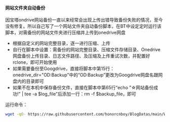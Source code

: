#### 网站文件夹自动备份

因宝塔ondrive网站备份一直以来经常会出现上传出错导致备份失败的情况，至今没有修复。所以自己写了一个网站文件夹自动备份脚本，在BT中设定定时运行该脚本，对需备份的网站文件夹进行压缩并上传到onedrive网盘

- 根据自定义的网站完整目录，逐一进行压缩、上传
- 自行在脚本中设置：需备份的网站完整目录、压缩文件存储目录、Onedrive网盘备份上传目录、日志文件路径、及压缩及上传重试次数，并配置好rclone，即可开始使用
- 如果需要备份至Googdrive，直接将脚本中第15行：onedrive_dir="OD:Backup"中的“OD:Backup”更改为Googdrive网盘名跟网盘内的目录即可
- 如果不在本机中保存备份文件，直接在脚本中第65行“echo "☆网站备份成功!" | tee -a $log_file”后添加一行：rm -f $backup_file，即可


运行命令：
```bash
wget -qO- https://raw.githubusercontent.com/honorcnboy/BlogDatas/main/WebBackup/webbackup.sh | bash 
```
